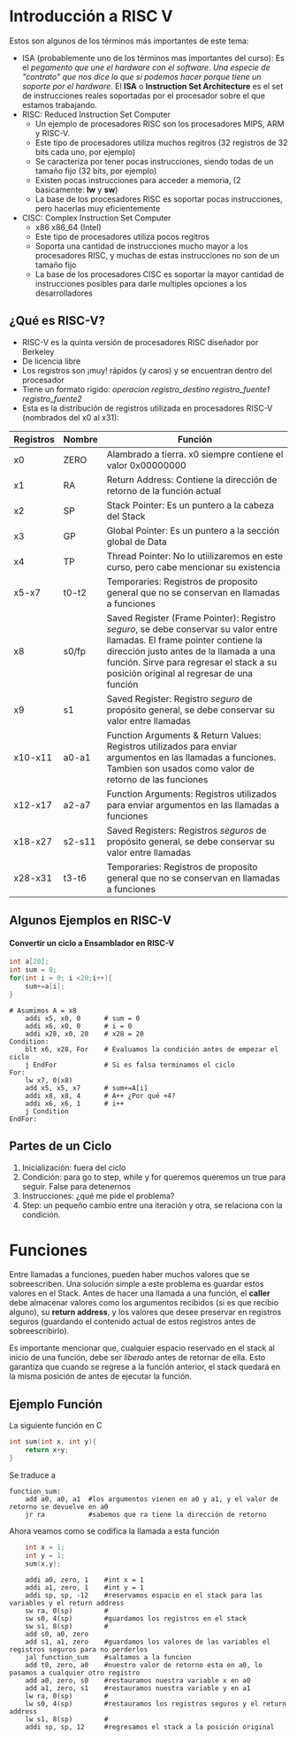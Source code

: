 ﻿# Introducción a RISC V

Estos son algunos de los términos más importantes de este tema:
- ISA (probablemente uno de los términos mas importantes del curso): Es el *pegamento que une el hardware con el software*. *Una especie de "contrato" que nos dice lo que sí podemos hacer porque tiene un soporte por el hardware*. El **ISA** o **Instruction Set Architecture** es el set de instrucciones reales soportadas por el procesador sobre el que estamos trabajando.
- RISC: Reduced Instruction Set Computer
	- Un ejemplo de procesadores RISC son los procesadores MIPS, ARM y RISC-V.
	- Este tipo de procesadores utiliza muchos regitros (32 registros de 32 bits cada uno, por ejemplo)
	- Se caracteriza por tener pocas instrucciones, siendo todas de un tamaño fijo (32 bits, por ejemplo)
	- Existen pocas instrucciones para acceder a memoria, (2 basicamente: **lw** y **sw**)
	- La base de los procesadores RISC es soportar pocas instrucciones, pero hacerlas muy eficientemente
- CISC: Complex Instruction Set Computer
	- x86 x86_64 (Intel)
	- Este tipo de procesadores utiliza pocos regitros
	- Soporta una cantidad de instrucciones mucho mayor a los procesadores RISC, y muchas de estas instrucciones no son de un tamaño fijo
	-  La base de los procesadores CISC es soportar la mayor cantidad de instrucciones posibles para darle multiples opciones a los desarrolladores 

## ¿Qué es RISC-V?
- RISC-V es la quinta versión de procesadores RISC diseñador por Berkeley
- De licencia libre
- Los registros son ¡muy! rápidos (y caros) y se encuentran dentro del procesador
- Tiene un formato rigido: *operacion registro_destino registro_fuente1 registro_fuente2*
- Esta es la distribución de registros utilizada en procesadores RISC-V (nombrados del x0 al x31):

| Registros| Nombre | Función |
|-----|----|---|
| x0  | ZERO | Alambrado a tierra. x0 siempre contiene el valor 0x00000000 |
| x1  | RA | Return Address: Contiene la dirección de retorno de la función actual |
| x2  | SP  | Stack Pointer: Es un puntero a la cabeza del Stack |
| x3   | GP  | Global Pointer: Es un puntero a la sección global de Data |
| x4   | TP  | Thread Pointer: No lo utiilizaremos en este curso, pero cabe mencionar su existencia |
| x5-x7   | t0-t2  | Temporaries: Registros de proposito general que no se conservan en llamadas a funciones |
| x8   | s0/fp  | Saved Register (Frame Pointer): Registro *seguro*, se debe conservar su valor entre llamadas. El frame pointer contiene la dirección justo antes de la llamada a una función. Sirve para regresar el stack a su posición original al regresar de una función |
| x9   | s1  | Saved Register: Registro *seguro* de propósito general, se debe conservar su valor entre llamadas |
| x10-x11   | a0-a1  | Function Arguments & Return Values: Registros utilizados para enviar argumentos en las llamadas a funciones. Tambien son usados como valor de retorno de las funciones |
| x12-x17   | a2-a7  | Function Arguments: Registros utilizados para enviar argumentos en las llamadas a funciones |
| x18-x27   | s2-s11  | Saved Registers: Registros *seguros* de propósito general, se debe conservar su valor entre llamadas |
| x28-x31   | t3-t6  | Temporaries: Registros de proposito general que no se conservan en llamadas a funciones |

## Algunos Ejemplos en RISC-V

#### Convertir un ciclo a Ensamblador en RISC-V

~~~C
int a[20];
int sum = 0;
for(int i = 0; i <20;i++){
    sum+=a[i];
}
~~~

~~~Assembler
# Asumimos A = x8
    addi x5, x0, 0      # sum = 0
    addi x6, x0, 0      # i = 0
    addi x28, x0, 20    # x28 = 20
Condition:
    blt x6, x28, For    # Evaluamos la condición antes de empezar el ciclo
    j EndFor            # Si es falsa terminamos el ciclo
For:
    lw x7, 0(x8)
    add x5, x5, x7      # sum+=A[i]
    addi x8, x8, 4      # A++ ¿Por qué +4?
    addi x6, x6, 1      # i++
    j Condition
EndFor:
~~~

## Partes de un Ciclo
1. Inicialización: fuera del ciclo
2. Condición: para go to step, while y for queremos queremos un true para seguir. False para detenernos
3. Instrucciones: ¿qué me pide el problema?
4. Step: un pequeño cambio entre una iteración y otra, se relaciona con la condición.

# Funciones

Entre llamadas a funciones, pueden haber muchos valores que se sobreescriben. Una solución simple a este problema es guardar estos valores en el Stack. Antes de hacer una llamada a una función, el **caller** debe almacenar valores como los argumentos recibidos (si es que recibio alguno), su **return address**, y los valores que desee preservar en registros seguros (guardando el contenido actual de estos registros antes de sobreescribirlo).

Es importante mencionar que, cualquier espacio reservado en el stack al inicio de una función, debe ser *liberado* antes de retornar de ella. Esto garantiza que cuando se regrese a la función anterior, el stack quedará en la misma posición de antes de ejecutar la función.

## Ejemplo Función
La siguiente función en C
~~~C
int sum(int x, int y){
    return x+y;
}
~~~

Se traduce a

~~~Assembler
function_sum:
    add a0, a0, a1  #los argumentos vienen en a0 y a1, y el valor de retorno se devuelve en a0
    jr ra           #sabemos que ra tiene la dirección de retorno
~~~

Ahora veamos como se codifica la llamada a esta función
~~~C
    int x = 1;
    int y = 1;
    sum(x,y);
~~~

~~~Assembler
    addi a0, zero, 1    #int x = 1
    addi a1, zero, 1    #int y = 1
    addi sp, sp, -12    #reservamos espacio en el stack para las variables y el return address
    sw ra, 0(sp)        #
    sw s0, 4(sp)        #guardamos los registros en el stack
    sw s1, 8(sp)        #
    add s0, a0, zero
    add s1, a1, zero    #guardamos los valores de las variables el registros seguros para no perderlos
    jal function_sum    #saltamos a la funcion
    add t0, zero, a0    #nuestro valor de retorno esta en a0, lo pasamos a cualquier otro registro
    add a0, zero, s0    #restauramos nuestra variable x en a0
    add a1, zero, s1    #restauramos nuestra variable y en a1
    lw ra, 0(sp)        #
    lw s0, 4(sp)        #restauramos los registros seguros y el return address
    lw s1, 8(sp)        #
    addi sp, sp, 12     #regresamos el stack a la posición original
~~~